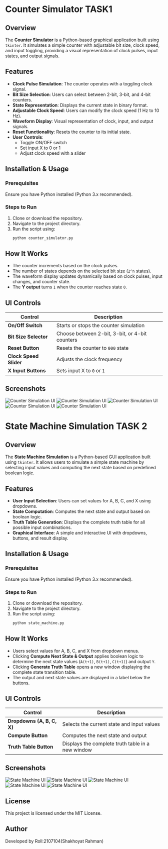 # Counter Simulator TASK1

## Overview
The **Counter Simulator** is a Python-based graphical application built using `tkinter`. It simulates a simple counter with adjustable bit size, clock speed, and input toggling, providing a visual representation of clock pulses, input states, and output signals.

## Features
- **Clock Pulse Simulation**: The counter operates with a toggling clock signal.
- **Bit Size Selection**: Users can select between 2-bit, 3-bit, and 4-bit counters.
- **State Representation**: Displays the current state in binary format.
- **Adjustable Clock Speed**: Users can modify the clock speed (1 Hz to 10 Hz).
- **Waveform Display**: Visual representation of clock, input, and output signals.
- **Reset Functionality**: Resets the counter to its initial state.
- **User Controls**:
    - Toggle ON/OFF switch
    - Set input X to 0 or 1
    - Adjust clock speed with a slider

## Installation & Usage
### Prerequisites
Ensure you have Python installed (Python 3.x recommended).

### Steps to Run
1. Clone or download the repository.
2. Navigate to the project directory.
3. Run the script using:
     ```bash
     python counter_simulator.py
     ```

## How It Works
- The counter increments based on the clock pulses.
- The number of states depends on the selected bit size (`2^n` states).
- The waveform display updates dynamically based on clock pulses, input changes, and counter state.
- The **Y output** turns `1` when the counter reaches state `0`.

## UI Controls
| Control | Description |
|---------|-------------|
| **On/Off Switch** | Starts or stops the counter simulation |
| **Bit Size Selector** | Choose between 2-bit, 3-bit, or 4-bit counters |
| **Reset Button** | Resets the counter to `000` state |
| **Clock Speed Slider** | Adjusts the clock frequency |
| **X Input Buttons** | Sets input X to `0` or `1` |

## Screenshots
![Counter Simulation UI](task1_screenshots/s1.png)
![Counter Simulation UI](task1_screenshots/s2.png)
![Counter Simulation UI](task1_screenshots/s3.png)
![Counter Simulation UI](task1_screenshots/s4.png)
![Counter Simulation UI](task1_screenshots/s5.png)


# State Machine Simulation TASK 2

## Overview
The **State Machine Simulation** is a Python-based GUI application built using `tkinter`. It allows users to simulate a simple state machine by selecting input values and computing the next state based on predefined boolean logic.

## Features
- **User Input Selection**: Users can set values for A, B, C, and X using dropdowns.
- **State Computation**: Computes the next state and output based on boolean logic.
- **Truth Table Generation**: Displays the complete truth table for all possible input combinations.
- **Graphical Interface**: A simple and interactive UI with dropdowns, buttons, and result display.

## Installation & Usage
### Prerequisites
Ensure you have Python installed (Python 3.x recommended).

### Steps to Run
1. Clone or download the repository.
2. Navigate to the project directory.
3. Run the script using:
   ```bash
   python state_machine.py
   ```

## How It Works
- Users select values for A, B, C, and X from dropdown menus.
- Clicking **Compute Next State & Output** applies boolean logic to determine the next state values (`A(t+1)`, `B(t+1)`, `C(t+1)`) and output `Y`.
- Clicking **Generate Truth Table** opens a new window displaying the complete state transition table.
- The output and next state values are displayed in a label below the buttons.

## UI Controls
| Control | Description |
|---------|-------------|
| **Dropdowns (A, B, C, X)** | Selects the current state and input values |
| **Compute Button** | Computes the next state and output |
| **Truth Table Button** | Displays the complete truth table in a new window |

## Screenshots
![State Machine UI](task2_screenshots/ss2.1.png)
![State Machine UI](task2_screenshots/ss2.2.png)
![State Machine UI](task2_screenshots/ss2.3.png)
![State Machine UI](task2_screenshots/ss2.4.png)
![State Machine UI](task2_screenshots/ss2.5.png)
## License
This project is licensed under the MIT License.

## Author
Developed by Roll:2107104(Shakhoyat Rahman)

